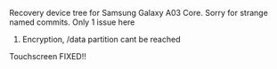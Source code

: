 Recovery device tree for Samsung Galaxy A03 Core.
Sorry for strange named commits. 
Only 1 issue here
1. Encryption, /data partition cant be reached

Touchscreen FIXED!!
